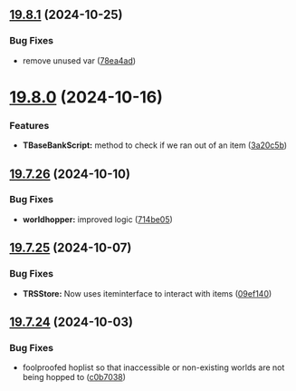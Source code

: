 ## [19.8.1](https://github.com/Torwent/WaspLib/compare/v19.8.0...v19.8.1) (2024-10-25)


### Bug Fixes

* remove unused var ([78ea4ad](https://github.com/Torwent/WaspLib/commit/78ea4ad1abf7d3e1d82d363d3824bbd4cd113474))



# [19.8.0](https://github.com/Torwent/WaspLib/compare/v19.7.26...v19.8.0) (2024-10-16)


### Features

* **TBaseBankScript:** method to check if we ran out of an item ([3a20c5b](https://github.com/Torwent/WaspLib/commit/3a20c5b8560afd221540811242ae71ddf0ae2230))



## [19.7.26](https://github.com/Torwent/WaspLib/compare/v19.7.25...v19.7.26) (2024-10-10)


### Bug Fixes

* **worldhopper:** improved logic ([714be05](https://github.com/Torwent/WaspLib/commit/714be057351140f792ad22dee914320e83093720))



## [19.7.25](https://github.com/Torwent/WaspLib/compare/v19.7.24...v19.7.25) (2024-10-07)


### Bug Fixes

* **TRSStore:** Now uses iteminterface to interact with items ([09ef140](https://github.com/Torwent/WaspLib/commit/09ef140d44cae323ecf06ea1dbda9e3de8bbe245))



## [19.7.24](https://github.com/Torwent/WaspLib/compare/v19.7.23...v19.7.24) (2024-10-03)


### Bug Fixes

* foolproofed hoplist so that inaccessible or non-existing worlds are not being hopped to ([c0b7038](https://github.com/Torwent/WaspLib/commit/c0b7038369f10ff157047511fb7e287cf578f389))




